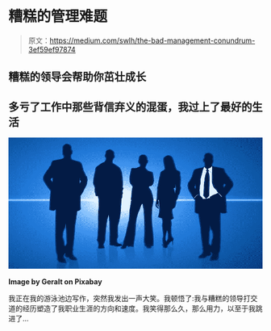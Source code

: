 # 糟糕的管理难题

> 原文：<https://medium.com/swlh/the-bad-management-conundrum-3ef59ef97874>

## 糟糕的领导会帮助你茁壮成长

## 多亏了工作中那些背信弃义的混蛋，我过上了最好的生活

![](img/a3c25965c89ac71b511cf9918e35b01c.png)

**Image by Geralt on Pixabay**

我正在我的游泳池边写作，突然我发出一声大笑。我顿悟了:我与糟糕的领导打交道的经历塑造了我职业生涯的方向和速度。我笑得那么久，那么用力，以至于我跳进了…